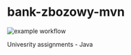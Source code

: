 # bank-zbozowy-mvn
![example workflow](https://github.com/Cubaster/bank-zbozowy-mvn/actions/workflows/ci.yml/badge.svg)

Univesrity assignments - Java
